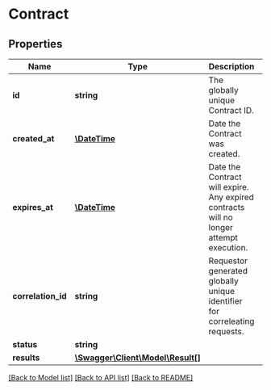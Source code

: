 # Contract

## Properties
Name | Type | Description | Notes
------------ | ------------- | ------------- | -------------
**id** | **string** | The globally unique Contract ID. | [optional] 
**created_at** | [**\DateTime**](\DateTime.md) | Date the Contract was created. | [optional] 
**expires_at** | [**\DateTime**](\DateTime.md) | Date the Contract will expire. Any expired contracts will no longer attempt execution. | [optional] 
**correlation_id** | **string** | Requestor generated globally unique identifier for correleating requests. | [optional] 
**status** | **string** |  | [optional] 
**results** | [**\Swagger\Client\Model\Result[]**](Result.md) |  | [optional] 

[[Back to Model list]](../README.md#documentation-for-models) [[Back to API list]](../README.md#documentation-for-api-endpoints) [[Back to README]](../README.md)


